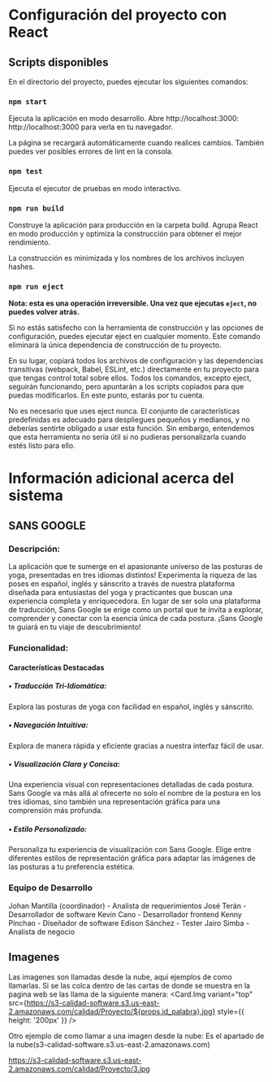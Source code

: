 # Configuración del proyecto con React


## Scripts disponibles

En el directorio del proyecto, puedes ejecutar los siguientes comandos:

### `npm start`

Ejecuta la aplicación en modo desarrollo.
Abre http://localhost:3000: http://localhost:3000 para verla en tu navegador.

La página se recargará automáticamente cuando realices cambios.
También puedes ver posibles errores de lint en la consola.

### `npm test`

Ejecuta el ejecutor de pruebas en modo interactivo.

### `npm run build`

Construye la aplicación para producción en la carpeta build.
Agrupa React en modo producción y optimiza la construcción para obtener el mejor rendimiento.

La construcción es minimizada y los nombres de los archivos incluyen hashes.

### `npm run eject`

**Nota: esta es una operación irreversible. Una vez que ejecutas `eject`, no puedes volver atrás.**

Si no estás satisfecho con la herramienta de construcción y las opciones de configuración, puedes ejecutar eject en cualquier momento. Este comando eliminará la única dependencia de construcción de tu proyecto.

En su lugar, copiará todos los archivos de configuración y las dependencias transitivas (webpack, Babel, ESLint, etc.) directamente en tu proyecto para que tengas control total sobre ellos. Todos los comandos, excepto eject, seguirán funcionando, pero apuntarán a los scripts copiados para que puedas modificarlos. En este punto, estarás por tu cuenta.

No es necesario que uses eject nunca. El conjunto de características predefinidas es adecuado para despliegues pequeños y medianos, y no deberías sentirte obligado a usar esta función. Sin embargo, entendemos que esta herramienta no sería útil si no pudieras personalizarla cuando estés listo para ello.


# Información adicional acerca del sistema

## SANS GOOGLE

### Descripción:
La aplicación que te sumerge en el apasionante universo de las posturas de yoga, presentadas en tres idiomas distintos! Experimenta la riqueza de las poses en español, inglés y sánscrito a través de nuestra plataforma diseñada para entusiastas del yoga y practicantes que buscan una experiencia completa y enriquecedora.
En lugar de ser solo una plataforma de traducción, Sans Google se erige como un portal que te invita a explorar, comprender y conectar con la esencia única de cada postura. 
¡Sans Google te guiará en tu viaje de descubrimiento!

### Funcionalidad:

#### Características Destacadas
##### •	Traducción Tri-Idiomática:
Explora las posturas de yoga con facilidad en español, inglés y sánscrito. 
##### •	Navegación Intuitiva:
Explora de manera rápida y eficiente gracias a nuestra interfaz fácil de usar. 
##### •	Visualización Clara y Concisa:
Una experiencia visual con representaciones detalladas de cada postura. Sans Google va más allá al ofrecerte no solo el nombre de la postura en los tres idiomas, sino también una representación gráfica para una comprensión más profunda.
##### •	Estilo Personalizado:
Personaliza tu experiencia de visualización con Sans Google. Elige entre diferentes estilos de representación gráfica para adaptar las imágenes de las posturas a tu preferencia estética.

### Equipo de Desarrollo
 
Johan Mantilla (coordinador) - Analista de requerimientos
José Terán - Desarrollador de software
Kevin Cano - Desarrollador frontend
Kenny Pinchao - Diseñador de software
Edison Sánchez - Tester
Jairo Simba - Analista de negocio


## Imagenes
Las imagenes son llamadas desde la nube, aqui ejemplos de como llamarlas.
Si se las colca dentro de las cartas de donde se muestra en la pagina web se las llama de la siguiente manera:
<Card.Img variant="top" src={https://s3-calidad-software.s3.us-east-2.amazonaws.com/calidad/Proyecto/${props.id_palabra}.jpg} style={{ height: '200px' }} />

Otro ejemplo de como llamar a una imagen desde la nube: 
Es el apartado de la nube(s3-calidad-software.s3.us-east-2.amazonaws.com)

https://s3-calidad-software.s3.us-east-2.amazonaws.com/calidad/Proyecto/3.jpg
